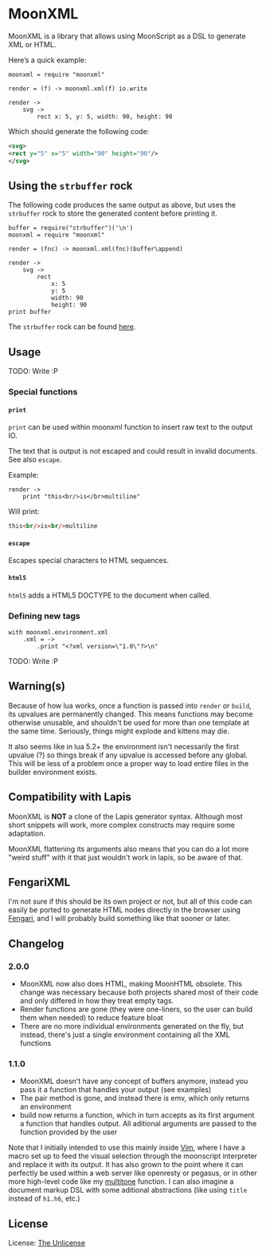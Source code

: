 

MoonXML
========

MoonXML is a library that allows using MoonScript as a DSL to generate XML or HTML.

Here’s a quick example:

```moon
moonxml = require "moonxml"

render = (f) -> moonxml.xml(f) io.write

render ->
	svg ->
		rect x: 5, y: 5, width: 90, height: 90
```

Which should generate the following code:

```xml
<svg>
<rect y="5" x="5" width="90" height="90"/>
</svg>
```

Using the `strbuffer` rock
-----

The following code produces the same output as above, but uses the `strbuffer` rock to store the generated content before printing it.

```moon
buffer = require("strbuffer")('\n')
moonxml = require "moonxml"

render = (fnc) -> moonxml.xml(fnc)(buffer\append)

render ->
	svg ->
		rect
			x: 5
			y: 5
			width: 90
			height: 90
print buffer
```

The `strbuffer` rock can be found [here](//github.com/darkwiiplayer/lua_strbuffer).

Usage
-----

TODO: Write :P

### Special functions

#### `print`

`print` can be used within moonxml function to insert raw text to the output IO.

The text that is output is not escaped and could result in invalid documents.
See also `escape`.

Example:

```moon
render ->
	print "this<br/>is</br>multiline"
```

Will print:

```html
this<br/>is<br/>multiline
```

#### `escape`

Escapes special characters to HTML sequences.

#### `html5`

`html5` adds a HTML5 DOCTYPE to the document when called.

### Defining new tags

```moon
with moonxml.environment.xml
	.xml = ->
		.print "<?xml version=\"1.0\"?>\n"
```

TODO: Write :P

Warning(s)
-----

Because of how lua works, once a function is passed into `render` or `build`, its upvalues are permanently changed.
This means functions may become otherwise unusable, and shouldn't be used for more than one template at the same time.
Seriously, things might explode and kittens may die.

It also seems like in lua 5.2+ the environment isn't necessarily the first upvalue (?) so things break if any upvalue is accessed before any global.
This will be less of a problem once a proper way to load entire files in the builder environment exists.

Compatibility with Lapis
-----

MoonXML is **NOT** a clone of the Lapis generator syntax.
Although most short snippets will work, more complex constructs may require some adaptation.

MoonXML flattening its arguments also means that you can do a lot more "weird stuff" with it that just wouldn't work in lapis, so be aware of that.

FengariXML
-----

I'm not sure if this should be its own project or not, but all of this code can easily be ported to generate HTML nodes directly in the browser using [Fengari](//github.com/fengari-lua/fengari), and I will probably build something like that sooner or later.

Changelog
-----

### 2.0.0

- MoonXML now also does HTML, making MoonHTML obsolete. This change was necessary because both projects shared most of their code and only differed in how they treat empty tags.
- Render functions are gone (they were one-liners, so the user can build them when needed) to reduce feature bloat
- There are no more individual environments generated on the fly, but instead, there's just a single environment containing all the XML functions

### 1.1.0

- MoonXML doesn't have any concept of buffers anymore, instead you pass it a function that handles your output (see examples)
- The pair method is gone, and instead there is emv, which only returns an environment
- build now returns a function, which in turn accepts as its first argument a function that handles output. All aditional arguments are passed to the function provided by the user

Note that I initially intended to use this mainly inside [Vim](//vim.sourceforge.io/), where I have a macro set up to feed the visual selection through the moonscript interpreter and replace it with its output. It has also grown to the point where it can perfectly be used within a web server like openresty or pegasus, or in other more high-level code like my [multitone](//github.com/darkwiiplayer/multitone) function. I can also imagine a document markup DSL with some aditional abstractions (like using `title` instead of `h1`..`h6`, etc.)

License
-----

License: [The Unlicense](//unlicense.org)
